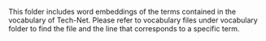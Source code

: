 This folder includes word embeddings of the terms contained in the vocabulary of Tech-Net. Please refer to vocabulary files under vocabulary folder to find the file and the line that corresponds to a specific term.
